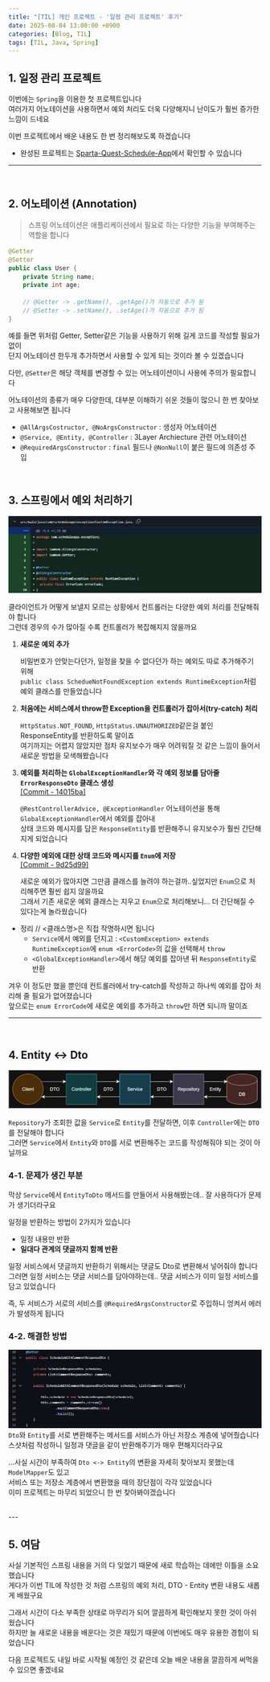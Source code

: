 ```yaml
---
title: "[TIL] 개인 프로젝트 - '일정 관리 프로젝트' 후기"
date: 2025-08-04 13:00:00 +0900
categories: [Blog, TIL]
tags: [TIL, Java, Spring]
---
```


## 1. 일정 관리 프로젝트

이번에는 `Spring`을 이용한 첫 프로젝트입니다  
여러가지 어노테이션을 사용하면서 예외 처리도 더욱 다양해지니 난이도가 훨씬 증가한 느낌이 드네요  
  
이번 프로젝트에서 배운 내용도 한 번 정리해보도록 하겠습니다  
  
- 완성된 프로젝트는 [Sparta-Quest-Schedule-App](https://github.com/TwoTechSide/Sparta-Quest-Schedule-App)에서 확인할 수 있습니다  

---  
<br>

## 2. 어노테이션 (Annotation)

> 스프링 어노테이션은 애플리케이션에서 필요로 하는 다양한 기능을 부여해주는 역할을 합니다  
  
```java
@Getter
@Setter
public class User {
    private String name;
    private int age;

    // @Getter -> .getName(), .getAge()가 자동으로 추가 됨
    // @Setter -> .setName(), .setAge()가 자동으로 추가 됨
}
```
예를 들면 위처럼 Getter, Setter같은 기능을 사용하기 위해 길게 코드를 작성할 필요가 없이  
단지 어노테이션 한두개 추가하면서 사용할 수 있게 되는 것이라 볼 수 있겠습니다  
  
다만, `@Setter`은 해당 객체를 변경할 수 있는 어노테이션이니 사용에 주의가 필요합니다  
  
어노테이션의 종류가 매우 다양한데, 대부분 이해하기 쉬운 것들이 많으니 한 번 찾아보고 사용해보면 됩니다  
- `@AllArgsCostructor, @NoArgsConstructor` : 생성자 어노테이션
- `@Service, @Entity, @Controller` : 3Layer Archiecture 관련 어노테이션
- `@RequiredArgsConstructor` : `final` 필드나 `@NonNull`이 붙은 필드에 의존성 주입
  
<br>

## 3. 스프링에서 예외 처리하기  

![img](/assets/img/postimg/postimg048.png)

클라이언트가 어떻게 보낼지 모르는 상황에서 컨트롤러는 다양한 예외 처리를 전달해줘야 합니다  
그런데 경우의 수가 많아질 수록 컨트롤러가 복잡해지지 않을까요  
  
1. **새로운 예외 추가**  
     
   비밀번호가 안맞는다던가, 일정을 찾을 수 없다던가 하는 예외도 따로 추가해주기 위해  
   `public class SchedueNotFoundException extends RuntimeException`처럼 예외 클래스를 만들었습니다  

2. **처음에는 서비스에서 throw한 Exception을 컨트롤러가 잡아서(try-catch) 처리**  
     
   `HttpStatus.NOT_FOUND`, `HttpStatus.UNAUTHORIZED`같은걸 붙인 ResponseEntity를 반환하도록 말이죠  
   여기까지는 어렵지 않았지만 점차 유지보수가 매우 어려워질 것 같은 느낌이 들어서 새로운 방법을 모색해봤습니다  

3. **예외를 처리하는 `GlobalExceptionHandler`와 각 예외 정보를 담아줄 `ErrorResponseDto` 클래스 생성**  
   [[Commit - 14015ba]](https://github.com/TwoTechSide/Sparta-Quest-Schedule-App/commit/14015dafaefe5a422c113d7906cfe6161d608002)  
     
   `@RestControllerAdvice, @ExceptionHandler` 어노테이션을 통해 `GlobalExceptionHandler`에서 예외를 잡아내  
   상태 코드와 메시지를 담은 `ResponseEntity`를 반환해주니 유지보수가 훨씬 간단해지게 되었습니다  

4. **다양한 예외에 대한 상태 코드와 메시지를 `Enum`에 저장**  
   [[Commit - 9d25d99]](https://github.com/TwoTechSide/Sparta-Quest-Schedule-App/commit/9d25d99b54638f674f54e04eaf0972db2ea1ce13)
     
   새로운 예외가 많아지면 그만큼 클래스를 늘려야 하는걸까..싶었지만 `Enum`으로 처리해주면 훨씬 쉽지 않을까요  
   그래서 기존 새로운 예외 클래스는 지우고 `Enum`으로 처리해보니... 더 간단해질 수 있다는게 놀라웠습니다  

- 정리 // <클래스명>은 직접 작명하시면 됩니다
  - `Service`에서 예외를 던지고
    : `<CustomException> extends RuntimeException`에 `enum <ErrorCode>`의 값을 선택해서 `throw`
  - `<GlobalExceptionHandler>`에서 해당 예외를 잡아낸 뒤 `ResponseEntity`로 반환

겨우 이 정도만 했을 뿐인데 컨트롤러에서 try-catch를 작성하고 하나씩 예외를 잡아 처리해 줄 필요가 없어졌습니다  
앞으로는 `enum ErrorCode`에 새로운 예외를 추가하고 `throw`만 하면 되니까 말이죠  
  
---
<br>

## 4. Entity <-> Dto
  
![img](https://github.com/TwoTechSide/Sparta-Quest-Schedule-App/blob/main/.github/assets/3-Layer-Architecture.png?raw=true)

`Repository`가 조회한 값을 `Service`로 `Entity`를 전달하면, 이후 `Controller`에는 `DTO`를 전달해야 합니다  
그러면 `Service`에서 `Entity`와 `DTO`를 서로 변환해주는 코드를 작성해줘야 되는 것이 아닐까요  
  
### 4-1. 문제가 생긴 부분  

막상 `Service`에서 `EntityToDto` 메서드를 만들어서 사용해봤는데.. 잘 사용하다가 문제가 생기더라구요  
  
일정을 반환하는 방법이 2가지가 있습니다  
- 일정 내용만 반환
- **일대다 관계의 댓글까지 함께 반환**
  
일정 서비스에서 댓글까지 반환하기 위해서는 댓글도 Dto로 변환해서 넣어줘야 합니다  
그러면 일정 서비스는 댓글 서비스를 담아야하는데.. 댓글 서비스가 이미 일정 서비스를 담고 있었습니다  
  
즉, 두 서비스가 서로의 서비스를 `@RequiredArgsConstructor`로 주입하니 엉켜서 에러가 발생하게 됩니다  
  
### 4-2. 해결한 방법  

![img](/assets/img/postimg/postimg049.png)
`Dto`와 `Entity`를 서로 변환해주는 메서드를 서비스가 아닌 저장소 계층에 넣어줬습니다  
스샷처럼 작성하니 일정과 댓글을 같이 반환해주기가 매우 편해지더라구요  
  
...사실 시간이 부족하여 `Dto <-> Entity`의 변환을 자세히 찾아보지 못했는데 `ModelMapper`도 있고  
서비스 또는 저장소 계층에서 변환했을 때의 장단점이 각각 있었습니다  
이미 프로젝트는 마무리 되었으니 한 번 찾아봐야겠습니다  
  
<br>
---

## 5. 여담  

사실 기본적인 스프링 내용을 거의 다 잊었기 때문에 새로 학습하는 데에만 이틀을 소요했습니다  
게다가 이번 TIL에 작성한 것 처럼 스프링의 예외 처리, DTO - Entity 변환 내용도 새롭게 배웠구요  
  
그래서 시간이 다소 부족한 상태로 마무리가 되어 깔끔하게 확인해보지 못한 것이 아쉬웠습니다  
하지만 늘 새로운 내용을 배운다는 것은 재밌기 때문에 이번에도 매우 유용한 경험이 되었습니다  
  
다음 프로젝트도 내일 바로 시작될 예정인 것 같은데 오늘 배운 내용을 깔끔하게 써먹을 수 있으면 좋겠네요  
